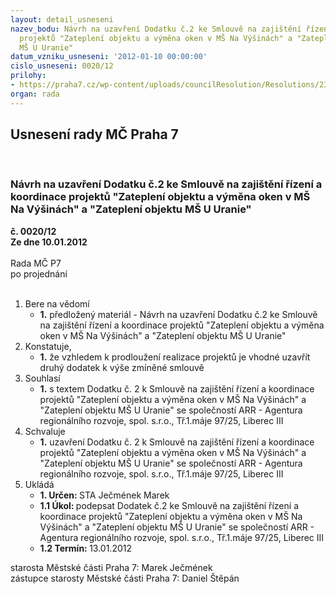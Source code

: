 ```yaml
---
layout: detail_usneseni
nazev_bodu: Návrh na uzavření Dodatku č.2 ke Smlouvě na zajištění řízení a koordinace
  projektů "Zateplení objektu a výměna oken v MŠ Na Výšinách" a "Zateplení objektu
  MŠ U Uranie"
datum_vzniku_usneseni: '2012-01-10 00:00:00'
cislo_usneseni: 0020/12
prilohy:
- https://praha7.cz/wp-content/uploads/councilResolution/Resolutions/23170/2-12-sod_arr_-_dodatek_%c4%8d__2.docx
organ: rada
---
```

<div id="ucUsn_pList" class="usn">
	<span><h2>Usnesení rady MČ Praha 7 </h2>
<br></span><div class="standBody">
<span><h3>Návrh na uzavření Dodatku č.2 ke Smlouvě na zajištění řízení a koordinace projektů "Zateplení objektu a výměna oken v MŠ Na Výšinách" a "Zateplení objektu MŠ U Uranie"</h3></span><div class="center">
		<strong>č. 0020/12</strong><br>
	</div>
<div class="center">
		<strong>Ze dne 10.01.2012</strong><br><br>
	</div>Rada MČ P7<br> po projednání<br><br><ol>
<li>Bere na vědomí<ul><li>
<strong>1.</strong> předložený materiál - Návrh na uzavření Dodatku č.2 ke Smlouvě na zajištění řízení a koordinace projektů "Zateplení objektu a výměna oken v MŠ Na Výšinách" a "Zateplení objektu MŠ U Uranie"</li></ul>
</li>
<li>Konstatuje,<ul><li>
<strong>1.</strong> že  vzhledem k prodloužení realizace projektů je vhodné uzavřít druhý dodatek k výše zmíněné smlouvě  </li></ul>
</li>
<li>Souhlasí<ul><li>
<strong>1.</strong> s textem Dodatku č. 2 k Smlouvě na zajištění řízení a koordinace projektů "Zateplení objektu a výměna oken v MŠ Na Výšinách" a "Zateplení objektu MŠ U Uranie" se společností ARR - Agentura regionálního rozvoje, spol. s.r.o., Tř.1.máje 97/25, Liberec III                             </li></ul>
</li>
<li>Schvaluje<ul><li>
<strong>1.</strong> uzavření Dodatku  č. 2 k Smlouvě  na zajištění řízení a koordinace projektů "Zateplení objektu a výměna oken v MŠ Na Výšinách" a "Zateplení objektu MŠ U Uranie" se společností ARR - Agentura regionálního rozvoje, spol. s.r.o., Tř.1.máje 97/25, Liberec III </li></ul>
</li>
<li>Ukládá<ul>
<li>
<strong>1. Určen: </strong>STA Ječmének Marek</li>
<li>
<strong>1.1 Úkol: </strong>podepsat Dodatek č.2  ke Smlouvě  na zajištění řízení a koordinace projektů "Zateplení objektu a výměna oken v MŠ Na Výšinách" a "Zateplení objektu MŠ U Uranie" se společností ARR - Agentura regionálního rozvoje, spol. s.r.o., Tř.1.máje 97/25, Liberec III </li>
<li>
<strong>1.2 Termín: </strong>13.01.2012</li>
</ul>
</li>
</ol>starosta Městské části Praha 7: Marek Ječmének<br>zástupce starosty Městské části Praha 7: Daniel Štěpán 
</div>
</div>
